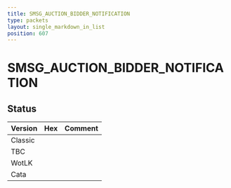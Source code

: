 ```yaml
---
title: SMSG_AUCTION_BIDDER_NOTIFICATION
type: packets
layout: single_markdown_in_list
position: 607
---
```


# SMSG_AUCTION_BIDDER_NOTIFICATION

## Status

Version | Hex | Comment
---------- | ---------- | ---------- 
Classic |  |  
TBC |  |  
WotLK |  |  
Cata |  |  
